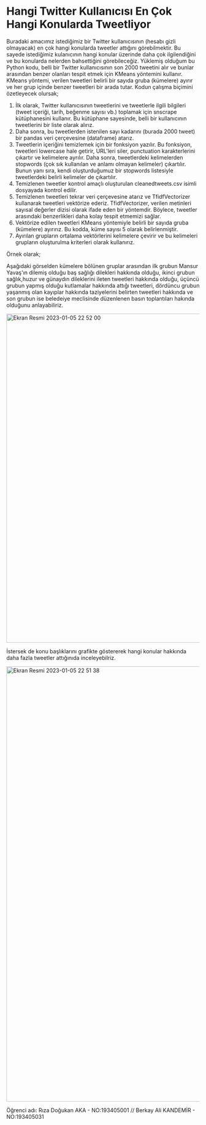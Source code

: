 # Hangi Twitter Kullanıcısı En Çok Hangi Konularda Tweetliyor
   Buradaki amacımız istediğimiz bir Twitter kullanıcısının (hesabı gizli olmayacak) en çok hangi konularda tweetler attığını görebilmektir. Bu sayede istediğimiz kulanıcının hangi konular üzerinde daha çok ilgilendiğini ve bu konularda nelerden bahsettiğini görebileceğiz.
   Yüklemiş olduğum bu Python kodu, belli bir Twitter kullanıcısının son 2000 tweetini alır ve bunlar arasından benzer olanları tespit etmek için KMeans yöntemini kullanır. KMeans yöntemi, verilen tweetleri belirli bir sayıda gruba (kümelere) ayırır ve her grup içinde benzer tweetleri bir arada tutar. Kodun çalışma biçimini özetleyecek olursak;
1.	İlk olarak, Twitter kullanıcısının tweetlerini ve tweetlerle ilgili bilgileri (tweet içeriği, tarih, beğenme sayısı vb.) toplamak için snscrape   kütüphanesini kullanır. Bu kütüphane sayesinde, belli bir kullanıcının tweetlerini bir liste olarak alırız.
2.	Daha sonra, bu tweetlerden istenilen sayı kadarını (burada 2000 tweet) bir pandas veri çerçevesine (dataframe) atarız.
3.	Tweetlerin içeriğini temizlemek için bir fonksiyon yazılır. Bu fonksiyon, tweetleri lowercase hale getirir, URL'leri siler, punctuation karakterlerini çıkartır ve kelimelere ayrılır. Daha sonra, tweetlerdeki kelimelerden stopwords (çok sık kullanılan ve anlamı olmayan kelimeler) çıkartılır. Bunun yanı sıra, kendi oluşturduğumuz bir stopwords listesiyle tweetlerdeki belirli kelimeler de çıkartılır.
4.	Temizlenen tweetler kontrol amaçlı oluşturulan cleanedtweets.csv isimli dosyayada kontrol edilir.
5.	Temizlenen tweetleri tekrar veri çerçevesine atarız ve TfidfVectorizer kullanarak tweetleri vektörize ederiz. TfidfVectorizer, verilen metinleri sayısal değerler dizisi olarak ifade eden bir yöntemdir. Böylece, tweetler arasındaki benzerlikleri daha kolay tespit etmemizi sağlar.
6.	Vektörize edilen tweetleri KMeans yöntemiyle belirli bir sayıda gruba (kümelere) ayırırız. Bu kodda, küme sayısı 5 olarak belirlenmiştir.
7.	Ayırılan grupların ortalama vektörlerini kelimelere çevirir ve bu kelimeleri grupların oluşturulma kriterleri olarak kullanırız.


Örnek olarak;

Aşağıdaki görselden kümelere bölünen gruplar arasından ilk grubun Mansur Yavaş'ın dilemiş olduğu baş sağlığı dilekleri hakkında olduğu, ikinci grubun sağlık,huzur ve günaydın dileklerini ileten tweetleri hakkında olduğu, üçüncü grubun yapmış olduğu kutlamalar hakkında attığı tweetleri, dördüncu grubun 
yaşanmış olan kayıplar hakkında taziyelerini belirten tweetleri hakkında ve son grubun ise beledeiye meclisinde düzenlenen basın toplantıları hakında olduğunu anlayabiliriz.

<img width="858" alt="Ekran Resmi 2023-01-05 22 52 00" src="https://user-images.githubusercontent.com/101113336/210868069-2ba8b83d-828a-4ee7-bbb5-55de64efa554.png">

İstersek de konu başlıklarını grafikte göstererek hangi konular hakkında daha fazla tweetler attığınıda inceleyebilriz.

<img width="1135" alt="Ekran Resmi 2023-01-05 22 51 38" src="https://user-images.githubusercontent.com/101113336/210868098-70189f8a-d710-4c94-a2d0-1f1c5c5895e2.png">


Öğrenci adı: Rıza Doğukan AKA - NO:193405001   //  Berkay Ali KANDEMİR - NO:193405031
